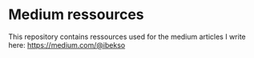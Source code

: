 # Medium ressources

This repository contains ressources used for the medium articles I write here: https://medium.com/@ibekso
